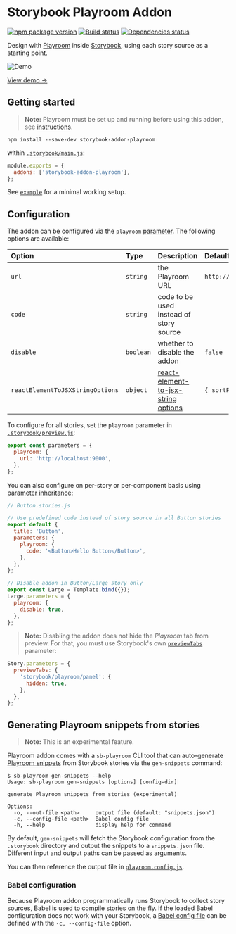 # Storybook Playroom Addon

[![npm package version](https://img.shields.io/npm/v/storybook-addon-playroom)](https://www.npmjs.com/package/storybook-addon-playroom)
[![Build status](https://img.shields.io/github/workflow/status/rbardini/storybook-addon-playroom/Main)](https://github.com/rbardini/storybook-addon-playroom/actions)
[![Dependencies status](https://img.shields.io/librariesio/release/npm/storybook-addon-playroom)](https://libraries.io/npm/storybook-addon-playroom)

Design with [Playroom](https://github.com/seek-oss/playroom) inside [Storybook](https://storybook.js.org), using each story source as a starting point.

![Demo](demo.gif)

[View demo →](https://storybook-addon-playroom.js.org)

## Getting started

> **Note:** Playroom must be set up and running before using this addon, see [instructions](https://github.com/seek-oss/playroom#getting-started).

```console
npm install --save-dev storybook-addon-playroom
```

within [`.storybook/main.js`](https://storybook.js.org/docs/react/configure/overview#configure-your-storybook-project):

```js
module.exports = {
  addons: ['storybook-addon-playroom'],
};
```

See [`example`](example) for a minimal working setup.

## Configuration

The addon can be configured via the `playroom` [parameter](https://storybook.js.org/docs/react/writing-stories/parameters). The following options are available:

| Option                           | Type      | Description                              | Default                 |
| :------------------------------- | :-------- | :--------------------------------------- | :---------------------- |
| `url`                            | `string`  | the Playroom URL                         | `http://localhost:9000` |
| `code`                           | `string`  | code to be used instead of story source  |                         |
| `disable`                        | `boolean` | whether to disable the addon             | `false`                 |
| `reactElementToJSXStringOptions` | `object`  | [react-element-to-jsx-string options][1] | `{ sortProps: false }`  |

To configure for all stories, set the `playroom` parameter in [`.storybook/preview.js`](https://storybook.js.org/docs/react/configure/overview#configure-story-rendering):

```js
export const parameters = {
  playroom: {
    url: 'http://localhost:9000',
  },
};
```

You can also configure on per-story or per-component basis using [parameter inheritance](https://storybook.js.org/docs/react/writing-stories/parameters#component-parameters):

```jsx
// Button.stories.js

// Use predefined code instead of story source in all Button stories
export default {
  title: 'Button',
  parameters: {
    playroom: {
      code: '<Button>Hello Button</Button>',
    },
  },
};

// Disable addon in Button/Large story only
export const Large = Template.bind({});
Large.parameters = {
  playroom: {
    disable: true,
  },
};
```

> **Note:** Disabling the addon does not hide the _Playroom_ tab from preview. For that, you must use Storybook's own [`previewTabs`](https://github.com/storybookjs/storybook/pull/9095) parameter:

```js
Story.parameters = {
  previewTabs: {
    'storybook/playroom/panel': {
      hidden: true,
    },
  },
};
```

## Generating Playroom snippets from stories

> **Note:** This is an experimental feature.

Playroom addon comes with a `sb-playroom` CLI tool that can auto-generate [Playroom snippets](https://github.com/seek-oss/playroom#snippets) from Storybook stories via the `gen-snippets` command:

```console
$ sb-playroom gen-snippets --help
Usage: sb-playroom gen-snippets [options] [config-dir]

generate Playroom snippets from stories (experimental)

Options:
  -o, --out-file <path>     output file (default: "snippets.json")
  -c, --config-file <path>  Babel config file
  -h, --help                display help for command
```

By default, `gen-snippets` will fetch the Storybook configuration from the `.storybook` directory and output the snippets to a `snippets.json` file. Different input and output paths can be passed as arguments.

You can then reference the output file in [`playroom.config.js`](https://github.com/seek-oss/playroom#getting-started).

### Babel configuration

Because Playroom addon programmatically runs Storybook to collect story sources, Babel is used to compile stories on the fly. If the loaded Babel configuration does not work with your Storybook, a [Babel config file](https://babeljs.io/docs/en/config-files) can be defined with the `-c, --config-file` option.

[1]: https://github.com/algolia/react-element-to-jsx-string#reactelementtojsxstringreactelement-options
